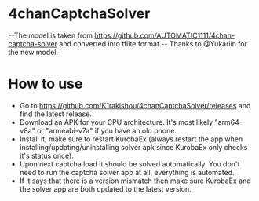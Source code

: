# 4chanCaptchaSolver

--The model is taken from https://github.com/AUTOMATIC1111/4chan-captcha-solver and converted into tflite format.--
Thanks to @Yukariin for the new model.

# How to use
- Go to https://github.com/K1rakishou/4chanCaptchaSolver/releases and find the latest release.
- Download an APK for your CPU architecture. It's most likely "arm64-v8a" or "armeabi-v7a" if you have an old phone.
- Install it, make sure to restart KurobaEx (always restart the app when installing/updating/uninstalling solver apk since KurobaEx only checks it's status once).
- Upon next captcha load it should be solved automatically. You don't need to run the captcha solver app at all, everything is automated.
- If it says that there is a version mismatch then make sure KurobaEx and the solver app are both updated to the latest version.
